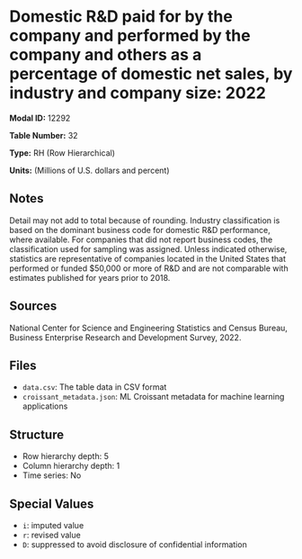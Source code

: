 # Domestic R&D paid for by the company and performed by the company and others as a percentage of domestic net sales, by industry and company size: 2022

**Modal ID:** 12292

**Table Number:** 32

**Type:** RH (Row Hierarchical)

**Units:** (Millions of U.S. dollars and percent)

## Notes

Detail may not add to total because of rounding. Industry classification is based on the dominant business code for domestic R&D performance, where available. For companies that did not report business codes, the classification used for sampling was assigned. Unless indicated otherwise, statistics are representative of companies located in the United States that performed or funded $50,000 or more of R&D and are not comparable with estimates published for years prior to 2018.

## Sources

National Center for Science and Engineering Statistics and Census Bureau, Business Enterprise Research and Development Survey, 2022.

## Files

- `data.csv`: The table data in CSV format
- `croissant_metadata.json`: ML Croissant metadata for machine learning applications

## Structure

- Row hierarchy depth: 5
- Column hierarchy depth: 1
- Time series: No

## Special Values

- `i`: imputed value
- `r`: revised value
- `D`: suppressed to avoid disclosure of confidential information

